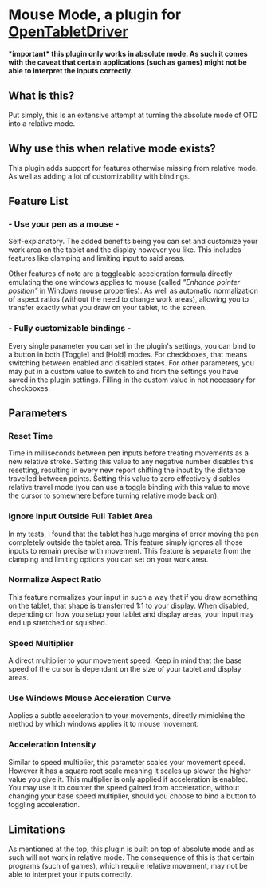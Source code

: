 # Mouse Mode, a plugin for [OpenTabletDriver](https://github.com/OpenTabletDriver/OpenTabletDriver)

**\*important\* this plugin only works in absolute mode. As such it comes with the caveat that certain applications (such as games) might not be able to interpret the inputs correctly.**

## What is this?
Put simply, this is an extensive attempt at turning the absolute mode of OTD into a relative mode. 

## Why use this when relative mode exists?
This plugin adds support for features otherwise missing from relative mode. As well as adding a lot of customizability with bindings.

## Feature List

### - Use your pen as a mouse -
Self-explanatory. The added benefits being you can set and customize your work area on the tablet and the display however you like. This includes features like clamping and limiting input to said areas.

Other features of note are a toggleable acceleration formula directly emulating the one windows applies to mouse (called *"Enhance pointer position"* in Windows mouse properties). As well as automatic normalization of aspect ratios (without the need to change work areas), allowing you to transfer exactly what you draw on your tablet, to the screen.

### - Fully customizable bindings -
Every single parameter you can set in the plugin's settings, you can bind to a button in both [Toggle] and [Hold] modes. For checkboxes, that means switching between enabled and disabled states. For other parameters, you may put in a custom value to switch to and from the settings you have saved in the plugin settings. Filling in the custom value in not necessary for checkboxes.

## Parameters
### Reset Time
Time in milliseconds between pen inputs before treating movements as a new relative stroke. Setting this value to any negative number disables this resetting, resulting in every new report shifting the input by the distance travelled between points. Setting this value to zero effectively disables relative travel mode (you can use a toggle binding with this value to move the cursor to somewhere before turning relative mode back on).

### Ignore Input Outside Full Tablet Area
In my tests, I found that the tablet has huge margins of error moving the pen completely outside the tablet area. This feature simply ignores all those inputs to remain precise with movement. This feature is separate from the clamping and limiting options you can set on your work area.

### Normalize Aspect Ratio
This feature normalizes your input in such a way that if you draw something on the tablet, that shape is transferred 1:1 to your display. When disabled, depending on how you setup your tablet and display areas, your input may end up stretched or squished.

### Speed Multiplier
A direct multiplier to your movement speed. Keep in mind that the base speed of the cursor is dependant on the size of your tablet and display areas.

### Use Windows Mouse Acceleration Curve
Applies a subtle acceleration to your movements, directly mimicking the method by which windows applies it to mouse movement.

### Acceleration Intensity
Similar to speed multiplier, this parameter scales your movement speed. However it has a square root scale meaning it scales up slower the higher value you give it. This multiplier is only applied if acceleration is enabled. You may use it to counter the speed gained from acceleration, without changing your base speed multiplier, should you choose to bind a button to toggling acceleration.

## Limitations
As mentioned at the top, this plugin is built on top of absolute mode and as such will not work in relative mode. The consequence of this is that certain programs (such of games), which require relative movement, may not be able to interpret your inputs correctly.